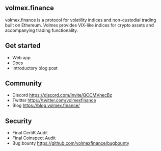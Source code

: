 ## volmex.finance

volmex.finance is a protocol for volatility indices and non-custodial trading built on Ethereum. Volmex provides VIX-like indices for crypto assets and accompanying trading functionality.


## Get started

- Web app
- Docs
- Introductory blog post

## Community 

- Discord https://discord.com/invite/QCCMVnecBz
- Twitter https://twitter.com/volmexfinance
- Blog https://blog.volmex.finance/

## Security

- Final CertiK Audit
- Final Coinspect Audit
- Bug bounty https://github.com/volmexfinance/bugbounty


